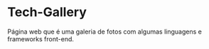# Tech-Gallery
Página web que é uma galeria de fotos com algumas linguagens e frameworks front-end.
